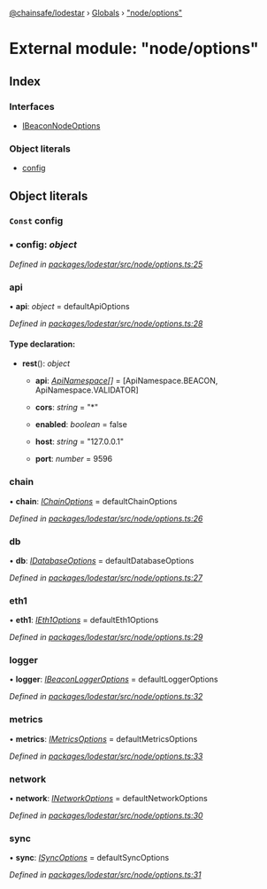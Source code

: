 [@chainsafe/lodestar](../README.md) › [Globals](../globals.md) › ["node/options"](_node_options_.md)

# External module: "node/options"

## Index

### Interfaces

* [IBeaconNodeOptions](../interfaces/_node_options_.ibeaconnodeoptions.md)

### Object literals

* [config](_node_options_.md#const-config)

## Object literals

### `Const` config

### ▪ **config**: *object*

*Defined in [packages/lodestar/src/node/options.ts:25](https://github.com/ChainSafe/lodestar/blob/2bf6badbe/packages/lodestar/src/node/options.ts#L25)*

###  api

• **api**: *object* = defaultApiOptions

*Defined in [packages/lodestar/src/node/options.ts:28](https://github.com/ChainSafe/lodestar/blob/2bf6badbe/packages/lodestar/src/node/options.ts#L28)*

#### Type declaration:

* **rest**(): *object*

  * **api**: *[ApiNamespace](../enums/_api_index_.apinamespace.md)[]* = [ApiNamespace.BEACON, ApiNamespace.VALIDATOR]

  * **cors**: *string* = "*"

  * **enabled**: *boolean* = false

  * **host**: *string* = "127.0.0.1"

  * **port**: *number* = 9596

###  chain

• **chain**: *[IChainOptions](../interfaces/_chain_options_.ichainoptions.md)* = defaultChainOptions

*Defined in [packages/lodestar/src/node/options.ts:26](https://github.com/ChainSafe/lodestar/blob/2bf6badbe/packages/lodestar/src/node/options.ts#L26)*

###  db

• **db**: *[IDatabaseOptions](../interfaces/_db_options_.idatabaseoptions.md)* = defaultDatabaseOptions

*Defined in [packages/lodestar/src/node/options.ts:27](https://github.com/ChainSafe/lodestar/blob/2bf6badbe/packages/lodestar/src/node/options.ts#L27)*

###  eth1

• **eth1**: *[IEth1Options](../interfaces/_eth1_options_.ieth1options.md)* = defaultEth1Options

*Defined in [packages/lodestar/src/node/options.ts:29](https://github.com/ChainSafe/lodestar/blob/2bf6badbe/packages/lodestar/src/node/options.ts#L29)*

###  logger

• **logger**: *[IBeaconLoggerOptions](../interfaces/_node_loggeroptions_.ibeaconloggeroptions.md)* = defaultLoggerOptions

*Defined in [packages/lodestar/src/node/options.ts:32](https://github.com/ChainSafe/lodestar/blob/2bf6badbe/packages/lodestar/src/node/options.ts#L32)*

###  metrics

• **metrics**: *[IMetricsOptions](../interfaces/_metrics_options_.imetricsoptions.md)* = defaultMetricsOptions

*Defined in [packages/lodestar/src/node/options.ts:33](https://github.com/ChainSafe/lodestar/blob/2bf6badbe/packages/lodestar/src/node/options.ts#L33)*

###  network

• **network**: *[INetworkOptions](../interfaces/_network_options_.inetworkoptions.md)* = defaultNetworkOptions

*Defined in [packages/lodestar/src/node/options.ts:30](https://github.com/ChainSafe/lodestar/blob/2bf6badbe/packages/lodestar/src/node/options.ts#L30)*

###  sync

• **sync**: *[ISyncOptions](../interfaces/_sync_options_.isyncoptions.md)* = defaultSyncOptions

*Defined in [packages/lodestar/src/node/options.ts:31](https://github.com/ChainSafe/lodestar/blob/2bf6badbe/packages/lodestar/src/node/options.ts#L31)*
